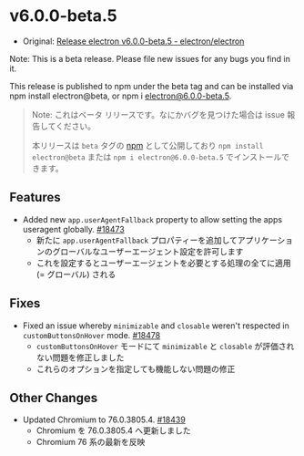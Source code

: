 # v6.0.0-beta.5

* Original: [Release electron v6.0.0-beta.5 - electron/electron](https://github.com/electron/electron/releases/tag/v6.0.0-beta.5)

Note: This is a beta release. Please file new issues for any bugs you find in it.

This release is published to npm under the beta tag and can be installed via npm install electron@beta, or npm i electron@6.0.0-beta.5.

> Note: これはベータ リリースです。なにかバグを見つけた場合は issue 報告してください。
>
> 本リリースは `beta` タグの [npm](https://www.npmjs.com/package/electron) として公開しており `npm install electron@beta` または `npm i electron@6.0.0-beta.5` でインストールできます。

## Features

- Added new `app.userAgentFallback` property to allow setting the apps useragent globally. [#18473](https://github.com/electron/electron/pull/18473)
  - 新たに `app.userAgentFallback` プロパティーを追加してアプリケーションのグローバルなユーザーエージェント設定を許可します
  - これを設定するとユーザーエージェントを必要とする処理の全てに適用 (= グローバル) される

## Fixes

- Fixed an issue whereby `minimizable` and `closable` weren't respected in `customButtonsOnHover` mode. [#18478](https://github.com/electron/electron/pull/18478)
  - `customButtonsOnHover` モードにて `minimizable` と `closable` が評価されない問題を修正しました
  - これらのオプションを指定しても機能しない問題の修正

## Other Changes

- Updated Chromium to 76.0.3805.4. [#18439](https://github.com/electron/electron/pull/18439)
  - Chromium を 76.0.3805.4 へ更新しました
  - Chromium 76 系の最新を反映
